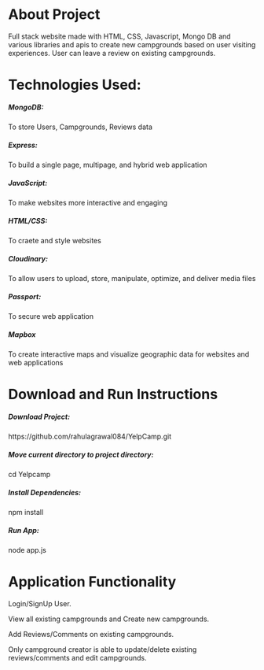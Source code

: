 <h1>About Project</h1>
Full stack website made with HTML, CSS, Javascript, Mongo DB and various libraries and apis to create new campgrounds based on user visiting experiences. User can leave a review on existing campgrounds. 

<h1>Technologies Used:</h1>
<p><h5>MongoDB:</h5> To store Users, Campgrounds, Reviews data</p>
<p><h5>Express:</h5> To build a single page, multipage, and hybrid web application</p>
<p><h5>JavaScript:</h5> To make websites more interactive and engaging</p>
<p><h5>HTML/CSS:</h5> To craete and style websites</p>
<p><h5>Cloudinary:</h5> To allow users to upload, store, manipulate, optimize, and deliver media files</p>
<p><h5>Passport:</h5> To secure web application</p>
<p><h5>Mapbox</h5>To create interactive maps and visualize geographic data for websites and web applications</p>

<h1>Download and Run Instructions</h1>
<p><h5>Download Project:</h5>https://github.com/rahulagrawal084/YelpCamp.git</p>
<p><h5>Move current directory to project directory:</h5>cd Yelpcamp</p>
<p><h5>Install Dependencies:</h5>npm install</p>
<p><h5>Run App:</h5>node app.js</p>

<h1>Application Functionality</h1>
<p>Login/SignUp User.</p>
<p>View all existing campgrounds and Create new campgrounds.</p>
<p>Add Reviews/Comments on existing campgrounds.</p>
<p>Only campground creator is able to update/delete existing reviews/comments and edit campgrounds.</p>
